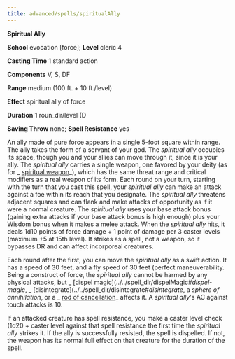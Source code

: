 ```yaml
---
title: advanced/spells/spiritualAlly
---
```

 **Spiritual Ally**

**School** evocation [force]; **Level** cleric 4

**Casting Time** 1 standard action

**Components** V, S, DF

**Range** medium (100 ft. + 10 ft./level)

**Effect** spiritual ally of force

**Duration** 1 roun_dir/level (D

**Saving Throw** none; **Spell Resistance** yes

An ally made of pure force appears in a single 5-foot square within range. The ally takes the form of a servant of your god. The _spiritual ally_ occupies its space, though you and your allies can move through it, since it is your ally. The _spiritual ally_ carries a single weapon, one favored by your deity (as for _ [spiritual weapon](../../spell_dir/spiritualWeapon#_spiritual-weapon)_), which has the same threat range and critical modifiers as a real weapon of its form. Each round on your turn, starting with the turn that you cast this spell, your _spiritual ally_ can make an attack against a foe within its reach that you designate. The _spiritual ally_ threatens adjacent squares and can flank and make attacks of opportunity as if it were a normal creature. The _spiritual ally_ uses your base attack bonus (gaining extra attacks if your base attack bonus is high enough) plus your Wisdom bonus when it makes a melee attack. When the _spiritual ally_ hits, it deals 1d10 points of force damage + 1 point of damage per 3 caster levels (maximum +5 at 15th level). It strikes as a spell, not a weapon, so it bypasses DR and can affect incorporeal creatures.

Each round after the first, you can move the _spiritual ally_ as a swift action. It has a speed of 30 feet, and a fly speed of 30 feet (perfect maneuverability. Being a construct of force, the _spiritual ally_ cannot be harmed by any physical attacks, but _ [dispel magic](../../spell_dir/dispelMagic#_dispel-magic_, _ [disintegrate](../../spell_dir/disintegrate#_disintegrate_, a _sphere of annihilation_, or a _ [rod of cancellation](../../magicItem_dir/rods#_rod-of-cancellation)_ affects it. A _spiritual ally_'s AC against touch attacks is 10.

If an attacked creature has spell resistance, you make a caster level check (1d20 + caster level against that spell resistance the first time the _spiritual ally_ strikes it. If the ally is successfully resisted, the spell is dispelled. If not, the weapon has its normal full effect on that creature for the duration of the spell.

